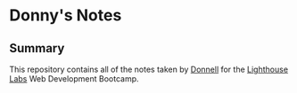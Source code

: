 # Donny's Notes

## Summary

This repository contains all of the notes taken by [Donnell](https://github.com/beaucoup32) for the [Lighthouse Labs](https://www.lighthouselabs.ca) Web Development Bootcamp.
